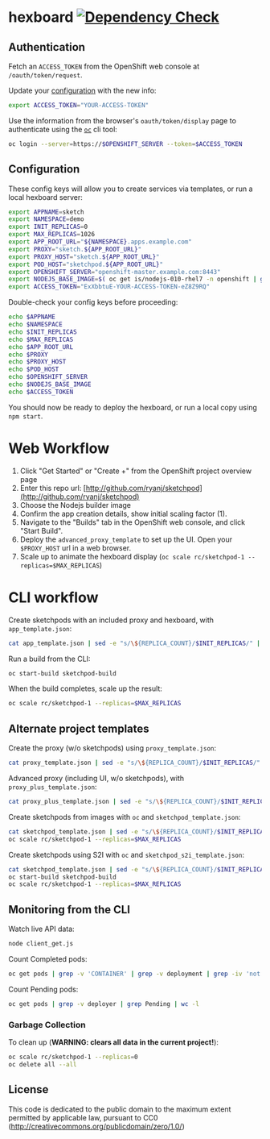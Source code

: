 # hexboard [![Dependency Check](http://img.shields.io/david/ryanj/hexboard.svg)](https://david-dm.org/ryanj/hexboard)

## Authentication
Fetch an `ACCESS_TOKEN` from the OpenShift web console at `/oauth/token/request`.

Update your [configuration](#configuration) with the new info:

```bash
export ACCESS_TOKEN="YOUR-ACCESS-TOKEN"
```

Use the information from the browser's `oauth/token/display` page to authenticate using the [`oc`](https://github.com/openshift/origin/releases) cli tool:

```bash
oc login --server=https://$OPENSHIFT_SERVER --token=$ACCESS_TOKEN
```

## Configuration

These config keys will allow you to create services via templates, or run a local hexboard server:

```bash
export APPNAME=sketch
export NAMESPACE=demo
export INIT_REPLICAS=0 
export MAX_REPLICAS=1026 
export APP_ROOT_URL="${NAMESPACE}.apps.example.com"
export PROXY="sketch.${APP_ROOT_URL}"
export PROXY_HOST="sketch.${APP_ROOT_URL}"
export POD_HOST="sketchpod.${APP_ROOT_URL}"
export OPENSHIFT_SERVER="openshift-master.example.com:8443"
export NODEJS_BASE_IMAGE=$( oc get is/nodejs-010-rhel7 -n openshift | grep -v 'NAME' | sed -e "s/^nodejs-010-rhel7\s*\([^\t ]*\).*$/\1/" | sed -e "s/\//\\\\\//g" )
export ACCESS_TOKEN="ExXbbtuE-YOUR-ACCESS-TOKEN-eZ8Z9RQ"
```

Double-check your config keys before proceeding:

```bash
echo $APPNAME
echo $NAMESPACE
echo $INIT_REPLICAS
echo $MAX_REPLICAS
echo $APP_ROOT_URL
echo $PROXY
echo $PROXY_HOST
echo $POD_HOST
echo $OPENSHIFT_SERVER
echo $NODEJS_BASE_IMAGE
echo $ACCESS_TOKEN
```

You should now be ready to deploy the hexboard, or run a local copy using `npm start`.

# Web Workflow

1. Click "Get Started" or "Create +" from the OpenShift project overview page
2. Enter this repo url: [http://github.com/ryanj/sketchpod](http://github.com/ryanj/sketchpod)
3. Choose the Nodejs builder image
4. Confirm the app creation details, show initial scaling factor (1).
5. Navigate to the "Builds" tab in the OpenShift web console, and click "Start Build".
6. Deploy the `advanced_proxy_template` to set up the UI. Open your `$PROXY_HOST` url in a web browser.
7. Scale up to animate the hexboard display (`oc scale rc/sketchpod-1 --replicas=$MAX_REPLICAS`)

# CLI workflow

Create sketchpods with an included proxy and hexboard, with `app_template.json`:

```bash
cat app_template.json | sed -e "s/\${REPLICA_COUNT}/$INIT_REPLICAS/" | sed -e "s/\${APP_ROOT_URL}/$APP_ROOT_URL/g" | sed -e "s/\${APPNAME}/$APPNAME/g" | sed -e "s/\${ACCESS_TOKEN}/$ACCESS_TOKEN/" | sed -e "s/\${OPENSHIFT_SERVER}/$OPENSHIFT_SERVER/" | sed -e "s/\${NAMESPACE}/$NAMESPACE/" | sed -e "s/\${PROXY}/$PROXY/" | sed -e "s/\${NODEJS_BASE_IMAGE}/$NODEJS_BASE_IMAGE/" | oc create -f -
```

Run a build from the CLI:

```bash
oc start-build sketchpod-build
```

When the build completes, scale up the result:

```bash
oc scale rc/sketchpod-1 --replicas=$MAX_REPLICAS
```

## Alternate project templates

Create the proxy (w/o sketchpods) using `proxy_template.json`:

```bash
cat proxy_template.json | sed -e "s/\${REPLICA_COUNT}/$INIT_REPLICAS/" | sed -e "s/\${APP_ROOT_URL}/$APP_ROOT_URL/g" | sed -e "s/\${APPNAME}/$APPNAME/g" | sed -e "s/\${ACCESS_TOKEN}/$ACCESS_TOKEN/" | sed -e "s/\${OPENSHIFT_SERVER}/$OPENSHIFT_SERVER/" | sed -e "s/\${NAMESPACE}/$NAMESPACE/" | sed -e "s/\${PROXY}/$PROXY/" | oc create -f -
```

Advanced proxy (including UI, w/o sketchpods), with `proxy_plus_template.json`:

```bash
cat proxy_plus_template.json | sed -e "s/\${REPLICA_COUNT}/$INIT_REPLICAS/" | sed -e "s/\${APP_ROOT_URL}/$APP_ROOT_URL/g" | sed -e "s/\${APPNAME}/$APPNAME/g" | sed -e "s/\${ACCESS_TOKEN}/$ACCESS_TOKEN/" | sed -e "s/\${OPENSHIFT_SERVER}/$OPENSHIFT_SERVER/" | sed -e "s/\${NAMESPACE}/$NAMESPACE/" | sed -e "s/\${PROXY}/$PROXY/" | oc create -f -
```

Create sketchpods from images with `oc` and `sketchpod_template.json`:

```bash
cat sketchpod_template.json | sed -e "s/\${REPLICA_COUNT}/$INIT_REPLICAS/" | sed -e "s/\${APP_ROOT_URL}/$APP_ROOT_URL/g" | sed -e "s/\${APPNAME}/$APPNAME/g" | sed -e "s/\${ACCESS_TOKEN}/$ACCESS_TOKEN/" | sed -e "s/\${OPENSHIFT_SERVER}/$OPENSHIFT_SERVER/" | sed -e "s/\${NAMESPACE}/$NAMESPACE/" | sed -e "s/\${PROXY}/$PROXY/" | oc create -f -
oc scale rc/sketchpod-1 --replicas=$MAX_REPLICAS
```

Create sketchpods using S2I with `oc` and `sketchpod_s2i_template.json`:

```bash
cat sketchpod_template.json | sed -e "s/\${REPLICA_COUNT}/$INIT_REPLICAS/" | sed -e "s/\${APP_ROOT_URL}/$APP_ROOT_URL/g" | sed -e "s/\${APPNAME}/$APPNAME/g" | sed -e "s/\${ACCESS_TOKEN}/$ACCESS_TOKEN/" | sed -e "s/\${OPENSHIFT_SERVER}/$OPENSHIFT_SERVER/" | sed -e "s/\${NAMESPACE}/$NAMESPACE/" | sed -e "s/\${PROXY}/$PROXY/" | sed -e "s/\${NODEJS_BASE_IMAGE}/$NODEJS_BASE_IMAGE/" | oc create -f -
oc start-build sketchpod-build
oc scale rc/sketchpod-1 --replicas=$MAX_REPLICAS
```

## Monitoring from the CLI

Watch live API data:

```bash
node client_get.js
```

Count Completed pods:

```bash
oc get pods | grep -v 'CONTAINER' | grep -v deployment | grep -iv 'not ready' | wc -l
```

Count Pending pods:

```bash
oc get pods | grep -v deployer | grep Pending | wc -l
```

### Garbage Collection

To clean up (**WARNING: clears all data in the current project!**):

```bash
oc scale rc/sketchpod-1 --replicas=0
oc delete all --all
```

## License
This code is dedicated to the public domain to the maximum extent permitted by applicable law, pursuant to CC0 (http://creativecommons.org/publicdomain/zero/1.0/)
